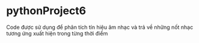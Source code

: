 # pythonProject6
Code được sử dụng để phân tích tín hiệu âm nhạc và trả về những nốt nhạc tương ứng xuất hiện trong từng thời điểm
